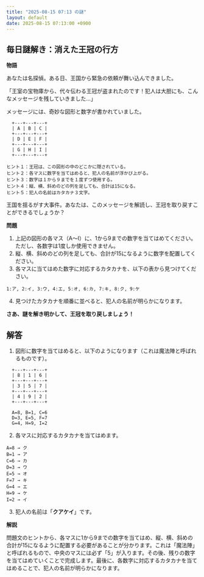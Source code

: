 ```yaml
---
title: "2025-08-15 07:13 の謎"
layout: default
date: 2025-08-15 07:13:00 +0900
---
```

## 毎日謎解き：消えた王冠の行方

**物語**

あなたは名探偵。ある日、王国から緊急の依頼が舞い込んできました。

「王室の宝物庫から、代々伝わる王冠が盗まれたのです！犯人は大胆にも、こんなメッセージを残していきました…」

メッセージには、奇妙な図形と数字が書かれていました。

```
  +---+---+---+
  | A | B | C |
  +---+---+---+
  | D | E | F |
  +---+---+---+
  | G | H | I |
  +---+---+---+

ヒント１：王冠は、この図形の中のどこかに隠されている。
ヒント２：各マスに数字を当てはめると、犯人の名前が浮かび上がる。
ヒント３：数字は１から９までを１度ずつ使用する。
ヒント４：縦、横、斜めのどの列を足しても、合計は15になる。
ヒント５：犯人の名前はカタカナ３文字。
```

王国を揺るがす大事件。あなたは、このメッセージを解読し、王冠を取り戻すことができるでしょうか？

**問題**

1.  上記の図形の各マス（A～I）に、1から9までの数字を当てはめてください。ただし、各数字は1度しか使用できません。
2.  縦、横、斜めのどの列を足しても、合計が15になるように数字を配置してください。
3.  各マスに当てはめた数字に対応するカタカナを、以下の表から見つけてください。

```
1:ア, 2:イ, 3:ウ, 4:エ, 5:オ, 6:カ, 7:キ, 8:ク, 9:ケ
```

4.  見つけたカタカナを順番に並べると、犯人の名前が明らかになります。

**さあ、謎を解き明かして、王冠を取り戻しましょう！**

## 解答

1.  図形に数字を当てはめると、以下のようになります（これは魔法陣と呼ばれるものです）。

```
  +---+---+---+
  | 8 | 1 | 6 |
  +---+---+---+
  | 3 | 5 | 7 |
  +---+---+---+
  | 4 | 9 | 2 |
  +---+---+---+

  A=8, B=1, C=6
  D=3, E=5, F=7
  G=4, H=9, I=2
```

2.  各マスに対応するカタカナを当てはめます。

```
A=8 → ク
B=1 → ア
C=6 → カ
D=3 → ウ
E=5 → オ
F=7 → キ
G=4 → エ
H=9 → ケ
I=2 → イ
```

3.  犯人の名前は「**クアケイ**」です。

**解説**

問題文のヒントから、各マスに1から9までの数字を当てはめ、縦、横、斜めの合計が15になるように配置する必要があることが分かります。これは「魔法陣」と呼ばれるもので、中央のマスには必ず「5」が入ります。その後、残りの数字を当てはめていくことで完成します。最後に、各数字に対応するカタカナを当てはめることで、犯人の名前が明らかになります。
